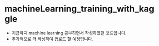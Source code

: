 # machineLearning_training_with_kaggle

- 지금까지 machine learning 공부하면서 작성하였던 코드입니다.
- 추가적으로 더 작성하여 업로드 할 예정입니다. 
